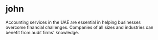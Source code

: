 # john
Accounting services in the UAE are essential in helping businesses overcome financial challenges. Companies of all sizes and industries can benefit from audit firms' knowledge.
